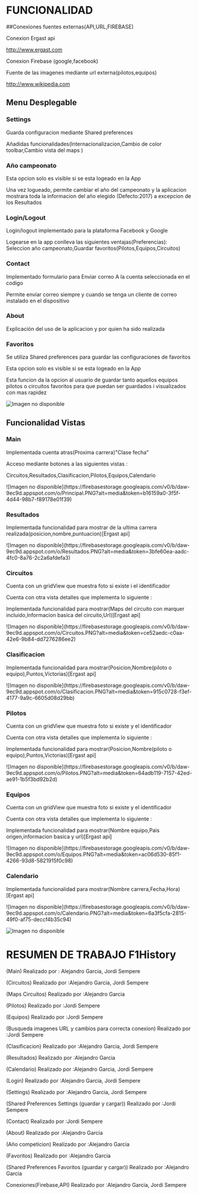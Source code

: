 
# FUNCIONALIDAD


##Conexiones fuentes externas(API,URL,FIREBASE)
<p>Conexion Ergast api</p>
<a href="http://www.ergast.com/mrd">http://www.ergast.com</a>
<p>Conexion Firebase (google,facebook)</p>
<p>Fuente de las imagenes mediante url externa(pilotos,equipos)</p>
<a href="http://www.wikipedia.com">http://www.wikipedia.com</a>


## Menu Desplegable

### Settings
<p> Guarda configuracion mediante Shared preferences</p>
<p>Añadidas funcionalidades(Internacionalizacion,Cambio de color toolbar,Cambio vista del maps )</p>

### Año campeonato
<p>Esta opcion solo es visible si se esta logeado en la App</p>
<p>Una vez logueado, permite cambiar el año del campeonato y la aplicacion mostrara toda la informacion del año elegido (Defecto:2017) a excepcion de los Resultados</p>

### Login/Logout
<p>Login/logout implementado para la plataforma Facebook y Google</p>
<p>Logearse en la app conlleva las siguientes ventajas(Preferencias): Seleccion año campeonato,Guardar favoritos(Pilotos,Equipos,Circuitos)</p>

### Contact
<p>Implementado formulario para Enviar correo A la cuenta seleccionada en el codigo</p>
<p>Permite enviar correo siempre y cuando se tenga un cliente de correo instalado en el dispositivo</p>

### About
<p>Explicación del uso de la aplicacion y por quien ha sido realizada</p>

### Favoritos
<p>Se utiliza Shared preferences para guardar las configuraciones de favoritos</p>
<p>Esta opcion solo es visible si se esta logeado en la App</p>
<p>Esta funcion da la opcion al usuario de guardar tanto aquellos equipos pilotos o circuitos favoritos para que puedan ser guardados i visualizados con mas rapidez</p>

![Imagen no disponible](https://firebasestorage.googleapis.com/v0/b/daw-9ec9d.appspot.com/o/Menu.PNG?alt=media&token=a383c708-88e7-4769-a9db-fc34d9b0f7d1)

## Funcionalidad Vistas

### Main
<p>Implementada cuenta atras(Proxima carrera)"Clase fecha"</p>
<p>Acceso mediante botones a las siguientes vistas :</p>
<p>Circuitos,Resultados,Clasificacion,Pilotos,Equipos,Calendario</p>
![Imagen no disponible](https://firebasestorage.googleapis.com/v0/b/daw-9ec9d.appspot.com/o/Principal.PNG?alt=media&token=b16159a0-3f5f-4d44-98b7-f89178e01f39)

### Resultados
<p>Implementada funcionalidad para mostrar de la ultima carrera realizada(posicion,nombre,puntuacion)[Ergast api]</p>
![Imagen no disponible](https://firebasestorage.googleapis.com/v0/b/daw-9ec9d.appspot.com/o/Resultados.PNG?alt=media&token=3bfe60ea-aadc-4fc0-8a76-2c2a6afdefa3)

### Circuitos
<p>Cuenta con un gridView que muestra foto si existe i el identificador</p>
<p>Cuenta con otra vista detalles que implementa lo siguiente :</p>
<p>Implementada funcionalidad para mostrar(Maps del circuito con marquer incluido,Informacion basica del circuito,Url)[Ergast api]</p>
![Imagen no disponible](https://firebasestorage.googleapis.com/v0/b/daw-9ec9d.appspot.com/o/Circuitos.PNG?alt=media&token=ce52aedc-c0aa-42e6-9b84-dd7276286ee2)

### Clasificacion
<p>Implementada funcionalidad para mostrar(Posicion,Nombre(piloto o equipo),Puntos,Victorias)[Ergast api]</p>
![Imagen no disponible](https://firebasestorage.googleapis.com/v0/b/daw-9ec9d.appspot.com/o/Clasificacion.PNG?alt=media&token=915c0728-f3ef-4177-9a9c-6605d08d29bb)

### Pilotos
<p>Cuenta con un gridView que muestra foto si existe y el identificador</p>
<p>Cuenta con otra vista detalles que implementa lo siguiente :</p>
<p>Implementada funcionalidad para mostrar(Posicion,Nombre(piloto o equipo),Puntos,Victorias)[Ergast api]</p>
![Imagen no disponible](https://firebasestorage.googleapis.com/v0/b/daw-9ec9d.appspot.com/o/Pilotos.PNG?alt=media&token=64adb119-7157-42ed-ae91-1b5f3bd92b2d)


### Equipos
<p>Cuenta con un gridView que muestra foto si existe y el identificador</p>
<p>Cuenta con otra vista detalles que implementa lo siguiente :</p>
<p>Implementada funcionalidad para mostrar(Nombre equipo,Pais origen,informacion basica y url)[Ergast api]</p>
![Imagen no disponible](https://firebasestorage.googleapis.com/v0/b/daw-9ec9d.appspot.com/o/Equipos.PNG?alt=media&token=ac06d530-85f1-4266-93d8-5821915f0c98)


### Calendario
<p>Implementada funcionalidad para mostrar(Nombre carrera,Fecha,Hora)[Ergast api]</p>
![Imagen no disponible](https://firebasestorage.googleapis.com/v0/b/daw-9ec9d.appspot.com/o/Calendario.PNG?alt=media&token=6a3f5cfa-2815-49f0-af75-deccf4b35c94)

![Imagen no disponible](https://lh3.googleusercontent.com/-aTCvWBY2eS8/WRCraQ0aoYI/AAAAAAAAAAI/MDt3JUWZYTgKQcxS8CYKS5o0W-mcIr2cACL0B/h271/2017-05-08.png)

# RESUMEN DE TRABAJO F1History

<p>(Main) Realizado por : Alejandro Garcia, Jordi Sempere</p>
<p>(Circuitos) Realizado por :Alejandro Garcia, Jordi Sempere</p>
<p>(Maps Circuitos) Realizado por :Alejandro Garcia</p>
<p>(Pilotos) Realizado por :Jordi Sempere</p>
<p>(Equipos) Realizado por :Jordi Sempere</p>
<p>(Busqueda imagenes URL y cambios para correcta conexion) Realizado por :Jordi Sempere</p>
<p>(Clasificacion) Realizado por :Alejandro Garcia, Jordi Sempere</p>
<p>(Resultados) Realizado por :Alejandro Garcia</p>
<p>(Calendario) Realizado por :Alejandro Garcia, Jordi Sempere</p>
<p>(Login) Realizado por :Alejandro Garcia, Jordi Sempere</p>
<p>(Settings) Realizado por :Alejandro Garcia, Jordi Sempere</p>
<p>(Shared Preferences Settings (guardar y cargar)) Realizado por :Jordi Sempere</p>
<p>(Contact) Realizado por :Jordi Sempere</p>
<p>(About) Realizado por :Alejandro Garcia</p>
<p>(Año competicion) Realizado por :Alejandro Garcia</p>
<p>(Favoritos) Realizado por :Alejandro Garcia</p>
<p>(Shared Preferences Favoritos (guardar y cargar)) Realizado por :Alejandro Garcia</p>
<p>Conexiones(Firebase,API) Realizado por :Alejandro Garcia, Jordi Sempere</p>



